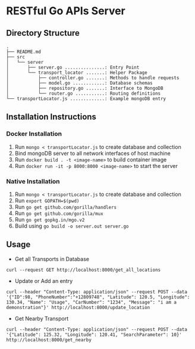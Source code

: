 # RESTful Go APIs Server

## Directory Structure
```
.
├── README.md
├── src
│   └── server
│       ├── server.go ...............: Entry Point
│       └── transport_locator .......: Helper Package
│           ├── controller.go .......: Methods to handle requests
│           ├── model.go ............: Database schemas
│           ├── repository.go .......: Interface to MongoDB
│           └── router.go ...........: Routing definitions
└── transportLocator.js .............: Example mongoDB entry
```

## Installation Instructions

### Docker Installation
1. Run `mongo < transportLocator.js` to create database and collection
2. Bind mongoDB server to all network interfaces of host machine
3. Run `docker build . -t <image-name>` to build container image
4. Run `docker run -it -p 8000:8000 <image-name>` to start the server

### Native Installation
1. Run `mongo < transportLocator.js` to create database and collection
2. Run `export GOPATH=$(pwd)`
3. Run `go get github.com/gorilla/handlers`
4. Run `go get github.com/gorilla/mux`
5. Run `go get gopkg.in/mgo.v2`
6. Build using `go build -o server.out server.go`

## Usage
* Get all Transports in Database
```
curl --request GET http://localhost:8000/get_all_locations
```
* Update or Add an entry
```
curl --header "Content-Type: application/json" --request POST --data '{"ID":98, "PhoneNumber":"+12809748", "Latitude": 120.5, "Longitude": 130.34, "Name": "Usage", "CarNumber": "1234", "Message": "i am a demonstration"}' http://localhost:8000/update_location
```
* Get Nearby Transport
```
curl --header "Content-Type: application/json" --request POST --data '{"Latitude": 125.32, "Longitude": 120.41, "SearchParameter": 10}' http://localhost:8000/get_nearby
```
